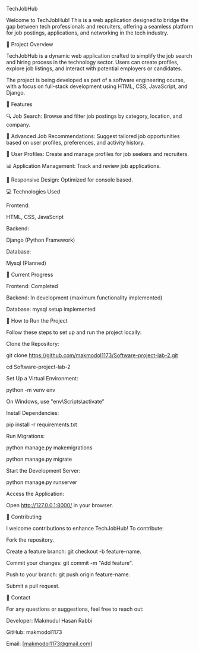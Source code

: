 TechJobHub

Welcome to TechJobHub! This is a web application designed to bridge the gap between tech professionals and recruiters, offering a seamless platform for job postings, applications, and networking in the tech industry.

🚀 Project Overview

TechJobHub is a dynamic web application crafted to simplify the job search and hiring process in the technology sector. Users can create profiles, explore job listings, and interact with potential employers or candidates.

The project is being developed as part of a software engineering course, with a focus on full-stack development using HTML, CSS, JavaScript, and Django.

🌟 Features

🔍 Job Search: Browse and filter job postings by category, location, and company.

🌟 Advanced Job Recommendations: Suggest tailored job opportunities based on user profiles, preferences, and activity history.

📝 User Profiles: Create and manage profiles for job seekers and recruiters.

📊 Application Management: Track and review job applications.

🎯 Responsive Design: Optimized for console based.

💻 Technologies Used

Frontend:

HTML, CSS, JavaScript

Backend:

Django (Python Framework)

Database:

Mysql (Planned)

🚧 Current Progress

Frontend: Completed

Backend: In development (maximum functionality implemented)

Database: mysql setup implemented

📜 How to Run the Project

Follow these steps to set up and run the project locally:

Clone the Repository:

git clone https://github.com/makmodol1173/Software-project-lab-2.git

cd Software-project-lab-2

Set Up a Virtual Environment:

python -m venv env

On Windows, use "env\Scripts\activate"

Install Dependencies:

pip install -r requirements.txt

Run Migrations:

python manage.py makemigrations

python manage.py migrate

Start the Development Server:

python manage.py runserver

Access the Application:

Open http://127.0.0.1:8000/ in your browser.

🤝 Contributing

I welcome contributions to enhance TechJobHub! To contribute:

Fork the repository.

Create a feature branch: git checkout -b feature-name.

Commit your changes: git commit -m "Add feature".

Push to your branch: git push origin feature-name.

Submit a pull request.

📧 Contact

For any questions or suggestions, feel free to reach out:

Developer: Makmudul Hasan Rabbi

GitHub: makmodol1173

Email: [makmodol1173@gmail.com]
